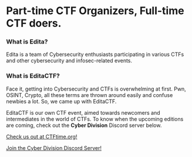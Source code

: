 # Part-time CTF Organizers, Full-time CTF doers.

### What is Edita?
Edita is a team of Cybersecurity enthusiasts participating in various CTFs and other cybersecurity and infosec-related events.

### What is EditaCTF?
Face it, getting into Cybersecurity and CTFs is overwhelming at first. Pwn, OSINT, Crypto, all these terms are thrown around easily and confuse newbies a lot. So, we came up with EditaCTF.

EditaCTF is our own CTF event, aimed towards newcomers and intermediates in the world of CTFs. To know when the upcoming editions are coming, check out the **Cyber Division** Discord server below.

[Check us out at CTFtime.org!](https://ctftime.org/team/272923)

[Join the Cyber Division Discord Server!](https://discord.gg/Qr3PsJfRF4)
